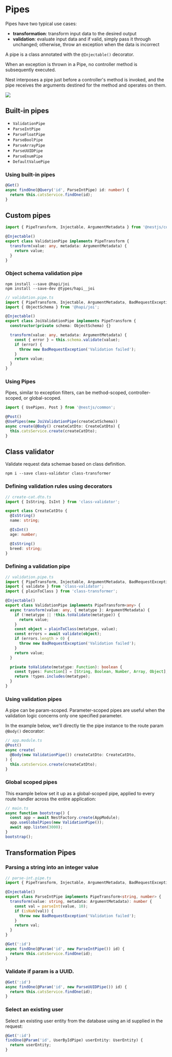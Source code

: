 # Pipes

Pipes have two typical use cases:

- **transformation**: transform input data to the desired output
- **validation**: evaluate input data and if valid, simply pass it through unchanged; otherwise, throw an exception when the data is incorrect

A pipe is a class annotated with the `@Injectable()` decorator.

When an exception is thrown in a Pipe, no controller method is subsequently executed.

Nest interposes a pipe just before a controller's method is invoked, and the pipe receives the arguments destined for the method and operates on them.

![](https://docs.nestjs.com/assets/Pipe_1.png)

## Built-in pipes

- `ValidationPipe`
- `ParseIntPipe`
- `ParseFloatPipe`
- `ParseBoolPipe`
- `ParseArrayPipe`
- `ParseUUIDPipe`
- `ParseEnumPipe`
- `DefaultValuePipe`

### Using built-in pipes

```ts
@Get()
async findOne(@Query('id', ParseIntPipe) id: number) {
  return this.catsService.findOne(id);
}
```


## Custom pipes

```ts
import { PipeTransform, Injectable, ArgumentMetadata } from '@nestjs/common';

@Injectable()
export class ValidationPipe implements PipeTransform {
  transform(value: any, metadata: ArgumentMetadata) {
    return value;
  }
}
```

### Object schema validation pipe

```shell
npm install --save @hapi/joi
npm install --save-dev @types/hapi__joi
```

```ts
// validation.pipe.ts
import { PipeTransform, Injectable, ArgumentMetadata, BadRequestException } from '@nestjs/common';
import { ObjectSchema } from '@hapi/joi';

@Injectable()
export class JoiValidationPipe implements PipeTransform {
  constructor(private schema: ObjectSchema) {}

  transform(value: any, metadata: ArgumentMetadata) {
    const { error } = this.schema.validate(value);
    if (error) {
      throw new BadRequestException('Validation failed');
    }
    return value;
  }
}
```


### Using Pipes

Pipes, similar to exception filters, can be method-scoped, controller-scoped, or global-scoped.

```ts
import { UsePipes, Post } from '@nestjs/common';

@Post()
@UsePipes(new JoiValidationPipe(createCatSchema))
async create(@Body() createCatDto: CreateCatDto) {
  this.catsService.create(createCatDto);
}
```


## Class validator

Validate request data schemae based on class definition.

```shell
npm i --save class-validator class-transformer
```

### Defining validation rules using decorators

```ts
// create-cat.dto.ts
import { IsString, IsInt } from 'class-validator';

export class CreateCatDto {
  @IsString()
  name: string;

  @IsInt()
  age: number;

  @IsString()
  breed: string;
}
```

### Defining a validation pipe

```ts
// validation.pipe.ts
import { PipeTransform, Injectable, ArgumentMetadata, BadRequestException } from '@nestjs/common';
import { validate } from 'class-validator';
import { plainToClass } from 'class-transformer';

@Injectable()
export class ValidationPipe implements PipeTransform<any> {
  async transform(value: any, { metatype }: ArgumentMetadata) {
    if (!metatype || !this.toValidate(metatype)) {
      return value;
    }
    const object = plainToClass(metatype, value);
    const errors = await validate(object);
    if (errors.length > 0) {
      throw new BadRequestException('Validation failed');
    }
    return value;
  }

  private toValidate(metatype: Function): boolean {
    const types: Function[] = [String, Boolean, Number, Array, Object];
    return !types.includes(metatype);
  }
}
```

### Using validation pipes

A pipe can be param-scoped. Parameter-scoped pipes are useful when the validation logic concerns only one specified parameter.

In the example below, we'll directly tie the pipe instance to the route param `@Body()` decorator:

```ts
// app.module.ts
@Post()
async create(
  @Body(new ValidationPipe()) createCatDto: CreateCatDto,
) {
  this.catsService.create(createCatDto);
}
```


### Global scoped pipes

This example below set it up as a global-scoped pipe, applied to every route handler across the entire application:

```ts
// main.ts
async function bootstrap() {
  const app = await NestFactory.create(AppModule);
  app.useGlobalPipes(new ValidationPipe());
  await app.listen(3000);
}
bootstrap();
```


## Transformation Pipes

### Parsing a string into an integer value

```ts
// parse-int.pipe.ts
import { PipeTransform, Injectable, ArgumentMetadata, BadRequestException } from '@nestjs/common';

@Injectable()
export class ParseIntPipe implements PipeTransform<string, number> {
  transform(value: string, metadata: ArgumentMetadata): number {
    const val = parseInt(value, 10);
    if (isNaN(val)) {
      throw new BadRequestException('Validation failed');
    }
    return val;
  }
}
```

```ts
@Get(':id')
async findOne(@Param('id', new ParseIntPipe()) id) {
  return this.catsService.findOne(id);
}
```

### Validate if param is a UUID.

```ts
@Get(':id')
async findOne(@Param('id', new ParseUUIDPipe()) id) {
  return this.catsService.findOne(id);
}
```


### Select an existing user

Select an existing user entity from the database using an id supplied in the request:

```ts
@Get(':id')
findOne(@Param('id', UserByIdPipe) userEntity: UserEntity) {
  return userEntity;
}
```